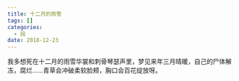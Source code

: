 ```yaml
---
title: 十二月的雨雪
tags: []
categories:
  - 段
date: 2018-12-23
---
```

我多想死在十二月的雨雪华裳和刺骨琴瑟声里，梦见来年三月晴暖，自己的尸体解冻，腐烂……青草会冲破柔软脸颊，胸口会百花绽放呀。
